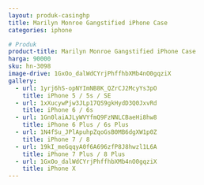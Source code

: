 ```yaml
---
layout: produk-casinghp
title: Marilyn Monroe Gangstified iPhone Case
categories: iphone

# Produk
product-title: Marilyn Monroe Gangstified iPhone Case
harga: 90000
sku: hn-3098
image-drive: 1GxOo_dalWdCYrjPhffhbXMb4nO0gqziX
gallery:
  - url: 1yrj6hS-opNYImNB8K_QZrCJ2McyYs3pO
    title: iPhone 5 / 5s / SE
  - url: 1xXucywPjw3JLp17QS9gkHydD3Q0JxvRd
    title: iPhone 6 / 6s
  - url: 1Gn0laiAJLyWVYfmQ9FzNNLCBaeHi8hw8
    title: iPhone 6 Plus / 6s Plus
  - url: 1N4fSu_JPlApuhpZqoGsB0MB6dgXW1p0Z
    title: iPhone 7 / 8
  - url: 19kI_meGqqyA0f6A696zfP8J8hwzl1L6A
    title: iPhone 7 Plus / 8 Plus
  - url: 1GxOo_dalWdCYrjPhffhbXMb4nO0gqziX
    title: iPhone X
---
```

